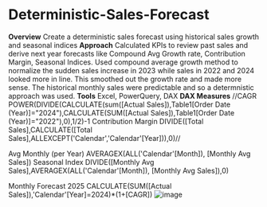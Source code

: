 # Deterministic-Sales-Forecast
**Overview**
Create a deterministic sales forecast using historical sales growth and seasonal indices
**Approach**
Calculated KPIs to review past sales and derive next year forecasts like Compound Avg Growth rate, Contribution Margin, Seasonal Indices.
Used compound average growth method to normalize the sudden sales increase in 2023 while sales in 2022 and 2024 looked more in line. This smoothed out the growth rate and made more sense. The historical monthly sales were predictable and so a determnistic approach was used.
**Tools**
Excel, PowerQuery, DAX
**DAX Measures**
//CAGR
POWER(DIVIDE(CALCULATE(sum([Actual Sales]),Table1[Order Date (Year)]="2024"),CALCULATE(SUM([Actual Sales]),Table1[Order Date (Year)]="2022"),0),1/2)-1
Contribution Margin
DIVIDE([Total Sales],CALCULATE([Total Sales],ALLEXCEPT('Calendar','Calendar'[Year])),0)//

Avg Monthly (per Year)
AVERAGEX(ALL('Calendar'[Month]), [Monthly Avg Sales])
Seasonal Index
DIVIDE([Monthly Avg Sales],AVERAGEX(ALL('Calendar'[Month]), [Monthly Avg Sales]),0)

Monthly Forecast 2025
CALCULATE(SUM([Actual Sales]),'Calendar'[Year]=2024)*(1+[CAGR])
![image](https://github.com/user-attachments/assets/0478a22a-efb0-4b80-9072-d43392c6c32c)
